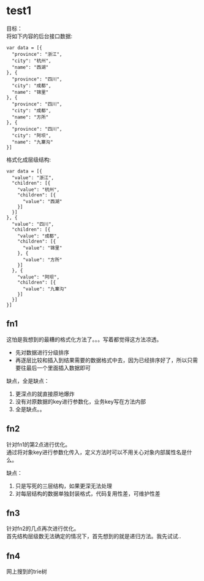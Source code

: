# test1
目标：  
将如下内容的后台接口数据:  
```
var data = [{
  "province": "浙江",
  "city": "杭州",
  "name": "西湖"
}, {
  "province": "四川",
  "city": "成都",
  "name": "锦里"
}, {
  "province": "四川",
  "city": "成都",
  "name": "方所"
}, {
  "province": "四川",
  "city": "阿坝",
  "name": "九寨沟"
}]
```  
格式化成层级结构:  
```
var data = [{
  "value": "浙江",
  "children": [{
    "value": "杭州",
    "children": [{
      "value": "西湖"
    }]
  }]
}, {
  "value": "四川",
  "children": [{
    "value": "成都",
    "children": [{
      "value": "锦里"
    }, {
      "value": "方所"
    }]
  }, {
    "value": "阿坝",
    "children": [{
      "value": "九寨沟"
    }]
  }]
}]
```


## fn1
这怕是我想到的最糟的格式化方法了。。。写着都觉得这方法凉透。  
- 先对数据进行分级排序
- 再逐层比较和插入到结果需要的数据格式中去，因为已经排序好了，所以只需要往最后一个里面插入数据即可  

缺点，全是缺点：  
1. 更深点的就直接原地爆炸
2. 没有对原数据的key进行参数化，业务key写在方法内部
3. 全是缺点。。  

## fn2  
针对fn1的第2点进行优化。  
通过将对象key进行参数化传入，定义方法时可以不用关心对象内部属性名是什么。  

缺点： 
1. 只是写死的三层结构，如果更深无法处理
2. 对每层结构的数据单独封装格式，代码复用性差，可维护性差  


## fn3
针对fn2的几点再次进行优化。  
首先结构层级数无法确定的情况下，首先想到的就是递归方法。我先试试..


## fn4
网上搜到的trie树  



